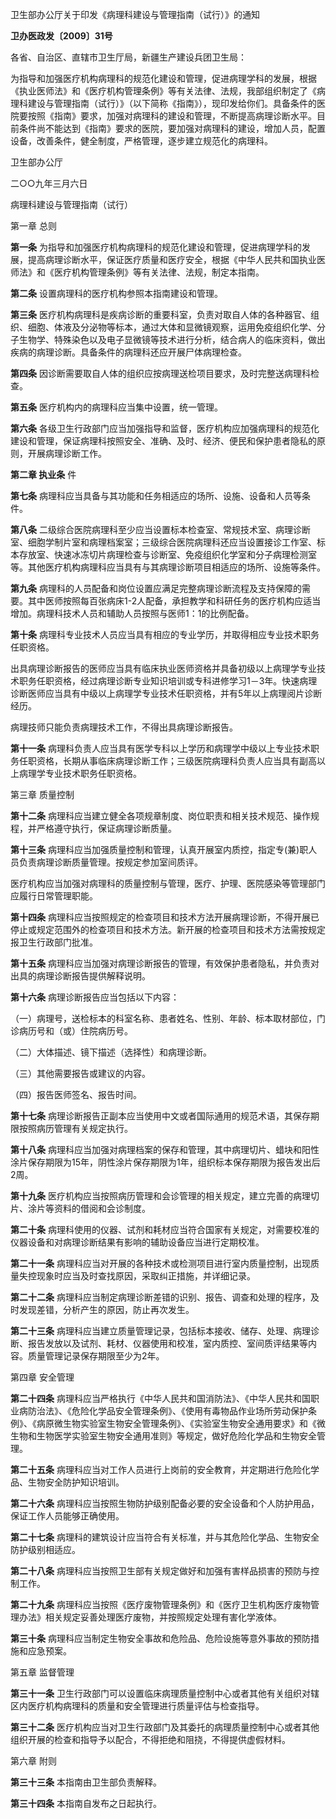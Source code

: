 卫生部办公厅关于印发《病理科建设与管理指南（试行）》的通知

**卫办医政发〔2009〕31号**

各省、自治区、直辖市卫生厅局，新疆生产建设兵团卫生局：

为指导和加强医疗机构病理科的规范化建设和管理，促进病理学科的发展，根据《执业医师法》和《医疗机构管理条例》等有关法律、法规，我部组织制定了《病理科建设与管理指南（试行）》（以下简称《指南》），现印发给你们。具备条件的医院要按照《指南》要求，加强对病理科的建设和管理，不断提高病理诊断水平。目前条件尚不能达到《指南》要求的医院，要加强对病理科的建设，增加人员，配置设备，改善条件，健全制度，严格管理，逐步建立规范化的病理科。

卫生部办公厅

二○○九年三月六日

病理科建设与管理指南（试行）

第一章 总则

**第一条** 为指导和加强医疗机构病理科的规范化建设和管理，促进病理学科的发展，提高病理诊断水平，保证医疗质量和医疗安全，根据《中华人民共和国执业医师法》和《医疗机构管理条例》等有关法律、法规，制定本指南。

**第二条** 设置病理科的医疗机构参照本指南建设和管理。

**第三条** 医疗机构病理科是疾病诊断的重要科室，负责对取自人体的各种器官、组织、细胞、体液及分泌物等标本，通过大体和显微镜观察，运用免疫组织化学、分子生物学、特殊染色以及电子显微镜等技术进行分析，结合病人的临床资料，做出疾病的病理诊断。具备条件的病理科还应开展尸体病理检查。

**第四条** 因诊断需要取自人体的组织应按病理送检项目要求，及时完整送病理科检查。

**第五条** 医疗机构内的病理科应当集中设置，统一管理。

**第六条** 各级卫生行政部门应当加强指导和监督，医疗机构应加强病理科的规范化建设和管理，保证病理科按照安全、准确、及时、经济、便民和保护患者隐私的原则，开展病理诊断工作。

**第二章 执业条** 件

**第七条** 病理科应当具备与其功能和任务相适应的场所、设施、设备和人员等条件。

**第八条** 二级综合医院病理科至少应当设置标本检查室、常规技术室、病理诊断室、细胞学制片室和病理档案室；三级综合医院病理科还应当设置接诊工作室、标本存放室、快速冰冻切片病理检查与诊断室、免疫组织化学室和分子病理检测室等。其他医疗机构病理科应当具有与其病理诊断项目相适应的场所、设施等条件。

**第九条** 病理科的人员配备和岗位设置应满足完整病理诊断流程及支持保障的需要。其中医师按照每百张病床1-2人配备，承担教学和科研任务的医疗机构应适当增加。病理科技术人员和辅助人员按照与医师1：1的比例配备。

**第十条** 病理科专业技术人员应当具有相应的专业学历，并取得相应专业技术职务任职资格。

出具病理诊断报告的医师应当具有临床执业医师资格并具备初级以上病理学专业技术职务任职资格，经过病理诊断专业知识培训或专科进修学习1－3年。快速病理诊断医师应当具有中级以上病理学专业技术任职资格，并有5年以上病理阅片诊断经历。

病理技师只能负责病理技术工作，不得出具病理诊断报告。

**第十一条** 病理科负责人应当具有医学专科以上学历和病理学中级以上专业技术职务任职资格，长期从事临床病理诊断工作；三级医院病理科负责人应当具有副高以上病理学专业技术职务任职资格。

第三章 质量控制

**第十二条** 病理科应当建立健全各项规章制度、岗位职责和相关技术规范、操作规程，并严格遵守执行，保证病理诊断质量。

**第十三条** 病理科应当加强质量控制和管理，认真开展室内质控，指定专(兼)职人员负责病理诊断质量管理。按规定参加室间质评。

医疗机构应当加强对病理科的质量控制与管理，医疗、护理、医院感染等管理部门应履行日常管理职能。

**第十四条** 病理科应当按照规定的检查项目和技术方法开展病理诊断，不得开展已停止或规定范围外的检查项目和技术方法。新开展的检查项目和技术方法需按规定报卫生行政部门批准。

**第十五条** 病理科应当加强对病理诊断报告的管理，有效保护患者隐私，并负责对出具的病理诊断报告提供解释说明。

**第十六条** 病理诊断报告应当包括以下内容：

（一）病理号，送检标本的科室名称、患者姓名、性别、年龄、标本取材部位，门诊病历号和（或）住院病历号。

（二）大体描述、镜下描述（选择性）和病理诊断。

（三）其他需要报告或建议的内容。

（四）报告医师签名、报告时间。

**第十七条** 病理诊断报告正副本应当使用中文或者国际通用的规范术语，其保存期限按照病历管理有关规定执行。

**第十八条** 病理科应当加强对病理档案的保存和管理，其中病理切片、蜡块和阳性涂片保存期限为15年，阴性涂片保存期限为1年，组织标本保存期限为报告发出后2周。

**第十九条** 医疗机构应当按照病历管理和会诊管理的相关规定，建立完善的病理切片、涂片等资料的借阅和会诊制度。

**第二十条** 病理科使用的仪器、试剂和耗材应当符合国家有关规定，对需要校准的仪器设备和对病理诊断结果有影响的辅助设备应当进行定期校准。

**第二十一条** 病理科应当对开展的各种技术或检测项目进行室内质量控制，出现质量失控现象时应当及时查找原因，采取纠正措施，并详细记录。

**第二十二条** 病理科应当制定病理诊断差错的识别、报告、调查和处理的程序，及时发现差错，分析产生的原因，防止再次发生。

**第二十三条** 病理科应当建立质量管理记录，包括标本接收、储存、处理、病理诊断、报告发放以及试剂、耗材、仪器使用和校准，室内质控、室间质评结果等内容。质量管理记录保存期限至少为2年。

第四章 安全管理

**第二十四条** 病理科应当严格执行《中华人民共和国消防法》、《中华人民共和国职业病防治法》、《危险化学品安全管理条例》、《使用有毒物品作业场所劳动保护条例》、《病原微生物实验室生物安全管理条例》、《实验室生物安全通用要求》和《微生物和生物医学实验室生物安全通用准则》等规定，做好危险化学品和生物安全管理。

**第二十五条** 病理科应当对工作人员进行上岗前的安全教育，并定期进行危险化学品、生物安全防护知识培训。

**第二十六条** 病理科应当按照生物防护级别配备必要的安全设备和个人防护用品，保证工作人员能够正确使用。

**第二十七条** 病理科的建筑设计应当符合有关标准，并与其危险化学品、生物安全防护级别相适应。

**第二十八条** 病理科应当按照卫生部有关规定做好和加强有害样品损害的预防与控制工作。

**第二十九条** 病理科应当按照《医疗废物管理条例》和《医疗卫生机构医疗废物管理办法》相关规定妥善处理医疗废物，并按照规定处理有害化学液体。

**第三十条** 病理科应当制定生物安全事故和危险品、危险设施等意外事故的预防措施和应急预案。

第五章 监督管理

**第三十一条** 卫生行政部门可以设置临床病理质量控制中心或者其他有关组织对辖区内医疗机构病理科的质量和安全管理进行质量评估与检查指导。

**第三十二条** 医疗机构应当对卫生行政部门及其委托的病理质量控制中心或者其他组织开展的检查和指导予以配合，不得拒绝和阻挠，不得提供虚假材料。

第六章 附则

**第三十三条** 本指南由卫生部负责解释。

**第三十四条** 本指南自发布之日起执行。
